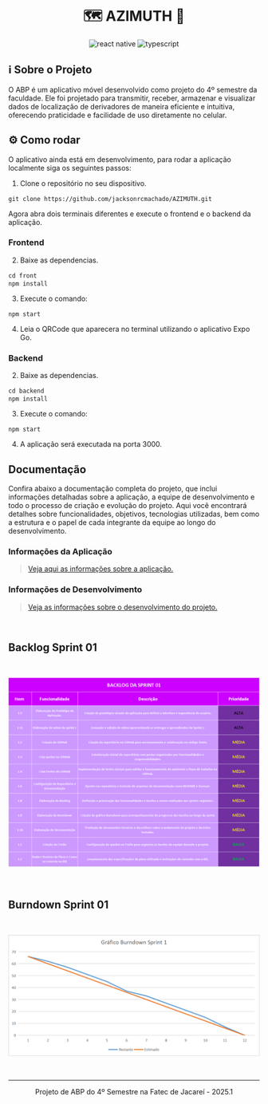 <div align="center">

# 🗺️ AZIMUTH 📱

![react native](https://img.shields.io/badge/React_Native-20232A?style=for-the-badge&logo=react&logoColor=61DAFB)
![typescript](https://img.shields.io/badge/TypeScript-007ACC?style=for-the-badge&logo=typescript&logoColor=white)

</div>

## ℹ️ Sobre o Projeto

O ABP é um aplicativo móvel desenvolvido como projeto do 4º semestre da faculdade. Ele foi projetado para transmitir, receber, armazenar e visualizar dados de localização de derivadores de maneira eficiente e intuitiva, oferecendo praticidade e facilidade de uso diretamente no celular.

## ⚙️ Como rodar

O aplicativo ainda está em desenvolvimento, para rodar a aplicação localmente siga os seguintes passos:

1. Clone o repositório no seu dispositivo.

```
git clone https://github.com/jacksonrcmachado/AZIMUTH.git
```

Agora abra dois terminais diferentes e execute o frontend e o backend da aplicação.

### Frontend

2. Baixe as dependencias.

```
cd front
npm install
```

3. Execute o comando:

```
npm start
```

4. Leia o QRCode que aparecera no terminal utilizando o aplicativo Expo Go.

### Backend

2. Baixe as dependencias.

```
cd backend
npm install
```

3. Execute o comando:

```
npm start
```

4. A aplicação será executada na porta 3000.

## Documentação

Confira abaixo a documentação completa do projeto, que inclui informações detalhadas sobre a aplicação, a equipe de desenvolvimento e todo o processo de criação e evolução do projeto. Aqui você encontrará detalhes sobre funcionalidades, objetivos, tecnologias utilizadas, bem como a estrutura e o papel de cada integrante da equipe ao longo do desenvolvimento.

### Informações da Aplicação

> [Veja aqui as informações sobre a aplicação.](https://github.com/jacksonrcmachado/AZIMUTH/wiki)

### Informações de Desenvolvimento

> [Veja as informações sobre o desenvolvimento do projeto.](https://github.com/jacksonrcmachado/AZIMUTH/wiki/dev)

<br>

## Backlog Sprint 01
<br>

![Descrição da imagem](documentation/backlog-sprint01.png)

<br>

## Burndown Sprint 01
<br>

![Descrição da imagem](documentation/burndown-sprint01.png)

<br>
<hr>

<div align="center">

Projeto de ABP do 4º Semestre na Fatec de Jacareí - 2025.1

</div>
